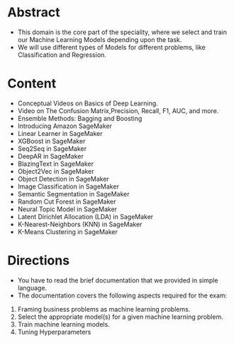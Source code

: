 # Abstract

* This domain is the core part of the speciality, where we select and train our Machine Learning Models depending upon the task.
* We will use different types of Models for different problems, like Classification and Regression.

# Content

* Conceptual Videos on Basics of Deep Learning.
* Video on The Confusion Matrix,Precision, Recall, F1, AUC, and more.
* Ensemble Methods: Bagging and Boosting
* Introducing Amazon SageMaker
* Linear Learner in SageMaker
* XGBoost in SageMaker
* Seq2Seq in SageMaker
* DeepAR in SageMaker
* BlazingText in SageMaker
* Object2Vec in SageMaker
* Object Detection in SageMaker
* Image Classification in SageMaker
* Semantic Segmentation in SageMaker
* Random Cut Forest in SageMaker
* Neural Topic Model in SageMaker
* Latent Dirichlet Allocation (LDA) in SageMaker
* K-Nearest-Neighbors (KNN) in SageMaker
* K-Means Clustering in SageMaker

# Directions

* You have to read the brief documentation that we provided in simple language.
* The documentation covers the following aspects required for the exam:
1. Framing business problems as machine learning problems.
2. Select the appropriate model(s) for a given machine learning problem.
3. Train machine learning models.
4. Tuning Hyperparameters
